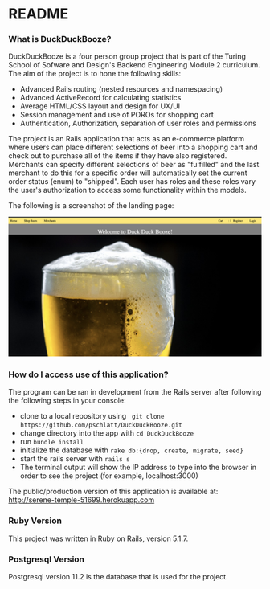 # README

### What is DuckDuckBooze?

DuckDuckBooze is a four person group project that is part of the Turing School of Sofware and
Design's Backend Engineering Module 2 curriculum.  The aim of the project is to hone the following skills:

- Advanced Rails routing (nested resources and namespacing)
- Advanced ActiveRecord for calculating statistics
- Average HTML/CSS layout and design for UX/UI
- Session management and use of POROs for shopping cart
- Authentication, Authorization, separation of user roles and permissions

The project is an Rails application that acts as an e-commerce platform where users can place different selections of beer into a shopping cart and check out to purchase all of the items if they have also registered. Merchants can specify different selections of beer as "fulfilled" and the last merchant to do this for a specific order will automatically set the current order status (enum) to "shipped". Each user has roles and these roles vary the user's authorization to access some functionality within the models.

The following is a screenshot of the landing page: 

![landing](Screen%20Shot%202019-04-10%20at%205.05.21%20PM.png)

### How do I access use of this application?

The program can be ran in development from the Rails server after following the following steps in your console:
* clone to a local repository using ` git clone https://github.com/pschlatt/DuckDuckBooze.git`
* change directory into the app with `cd DuckDuckBooze`
* run `bundle install`
* initialize the database with `rake db:{drop, create, migrate, seed}`
* start the rails server with `rails s`
* The terminal output will show the IP address to type into the browser in order to see the project (for example, localhost:3000)

The public/production version of this application is available at:
http://serene-temple-51699.herokuapp.com

### Ruby Version
This project was written in Ruby on Rails, version 5.1.7.  

### Postgresql Version
Postgresql version 11.2 is the database that is used for the project.
